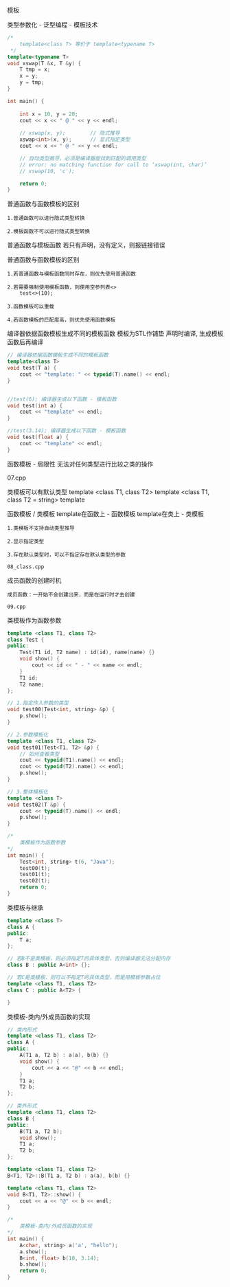 

模板



类型参数化 - 泛型编程 - 模板技术


```c++
/*
    template<class T> 等价于 template<typename T>
 */
template<typename T>
void xswap(T &x, T &y) {
    T tmp = x;
    x = y;
    y = tmp;
}

int main() {
    
    int x = 10, y = 20;
    cout << x << " @ " << y << endl;
    
    // xswap(x, y);        // 隐式推导
    xswap<int>(x, y);      // 显式指定类型
    cout << x << " @ " << y << endl;

    // 自动类型推导，必须是编译器能找到匹配的调用类型
    // error: no matching function for call to ‘xswap(int, char)’
    // xswap(10, 'c');

    return 0;
}
```



普通函数与函数模板的区别

    1.普通函数可以进行隐式类型转换

    2.模板函数不可以进行隐式类型转换




普通函数与模板函数
    若只有声明，没有定义，则报链接错误


普通函数与函数模板的区别

    1.若普通函数与模板函数同时存在，则优先使用普通函数

    2.若需要强制使用模板函数，则使用空参列表<>
        test<>(10);

    3.函数模板可以重载

    4.若函数模板的匹配度高，则优先使用函数模板



编译器依据函数模板生成不同的模板函数
    模板为STL作铺垫
    声明时编译, 生成模板函数后再编译

```c++
// 编译器依据函数模板生成不同的模板函数
template<class T>
void test(T a) {
    cout << "template: " << typeid(T).name() << endl;
}


//test(6); 编译器生成以下函数 - 模板函数
void test(int a) {
    cout << "template" << endl;
}

//test(3.14); 编译器生成以下函数 - 模板函数
void test(float a) {
    cout << "template" << endl;
}
```



函数模板 - 局限性
    无法对任何类型进行比较之类的操作



07.cpp





类模板可以有默认类型
    template <class T1, class T2>
    template <class T1, class T2 = string>
    template <class T1 = int, class T2 = string>


函数模板 / 类模板
    template<class T>在函数上 - 函数模板
    template<class T>在类上 - 类模板

    1.类模板不支持自动类型推导

    2.显示指定类型

    3.存在默认类型时，可以不指定存在默认类型的参数

    08_class.cpp




成员函数的创建时机

    成员函数：一开始不会创建出来，而是在运行时才去创建

    09.cpp





类模板作为函数参数

```c++
template <class T1, class T2>
class Test {
public:
    Test(T1 id, T2 name) : id(id), name(name) {}
    void show() {
        cout << id << " - " << name << endl;
    }
    T1 id;
    T2 name;
};

// 1.指定传入参数的类型
void test00(Test<int, string> &p) {
    p.show();
}

// 2.参数模板化
template <class T1, class T2>
void test01(Test<T1, T2> &p) {
    // 如何查看类型
    cout << typeid(T1).name() << endl;
    cout << typeid(T2).name() << endl;
    p.show();
}

// 3.整体模板化
template <class T>
void test02(T &p) {
    cout << typeid(T).name() << endl;
    p.show();
}

/*
    类模板作为函数参数
*/
int main() {
    Test<int, string> t(6, "Java");
    test00(t);
    test01(t);
    test02(t);
    return 0;
}
```





类模板与继承

```c++
template <class T>
class A {
public:
    T a;
};

// 若B不是类模板，则必须指定T的具体类型，否则编译器无法分配内存
class B : public A<int> {};

// 若C是类模板，则可以不指定T的具体类型，而是用模板参数占位
template <class T1, class T2>
class C : public A<T2> {

}
```





类模板-类内/外成员函数的实现

```c++
// 类内形式
template <class T1, class T2>
class A {
public:
    A(T1 a, T2 b) : a(a), b(b) {}
    void show() {
        cout << a << "@" << b << endl;
    }
    T1 a;
    T2 b;
};

// 类外形式
template <class T1, class T2>
class B {
public:
    B(T1 a, T2 b);
    void show();
    T1 a;
    T2 b;
};

template <class T1, class T2>
B<T1, T2>::B(T1 a, T2 b) : a(a), b(b) {}

template <class T1, class T2>
void B<T1, T2>::show() {
    cout << a << "@" << b << endl;
}

/*
    类模板-类内/外成员函数的实现
*/
int main() {
    A<char, string> a('a', "hello");
    a.show();
    B<int, float> b(10, 3.14);
    b.show();
    return 0;
}
```
